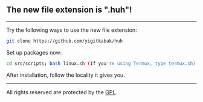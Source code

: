 
## The new file extension is ".huh"!

---

Try the following ways to use the new file extension:

```bash
git clone https://github.com/yigitkabak/huh
```

Set up packages now:

```bash
cd src/scripts; bash linux.sh (If you're using Termux, type termux.sh)
```

After installation, follow the locality it gives you.

---

All rights reserved are protected by the [GPL](LICENSE).
